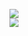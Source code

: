 [![](https://img.shields.io/badge/Made%20With-Github%20Spray-lightgrey.svg?style=for-the-badge&logo=github)](https://github.com/Annihil/github-spray#6566)  
[![](https://i.imgur.com/2DrTn0Z.gif)](https://github.com/Annihil/github-spray)